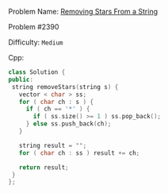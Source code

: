 Problem Name: [Removing Stars From a String](https://leetcode.com/problems/removing-stars-from-a-string/)

Problem #2390

Difficulty: `Medium`

Cpp:

```cpp
class Solution {
public:
 string removeStars(string s) {
   vector < char > ss;
   for ( char ch : s ) {
     if ( ch == '*' ) {
       if ( ss.size() >= 1 ) ss.pop_back();
     } else ss.push_back(ch);
   }

   string result = "";
   for ( char ch : ss ) result += ch;

   return result;
 }
};


```
